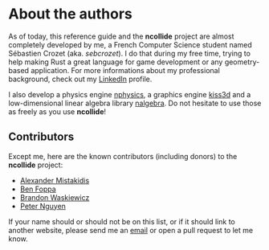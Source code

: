 # About the authors

As of today, this reference guide and the **ncollide** project are almost
completely developed by me, a French Computer Science student named Sébastien
Crozet (aka. _sebcrozet_). I do that during my free time, trying to help making
Rust a great language for game development or any geometry-based application.
For more informations about my professional background, check out my
[LinkedIn](https://www.linkedin.com/pub/s%C3%A9bastien-crozet/25/875/416/en)
profile.


I also develop a physics engine [nphysics](http://nphysics-dev.org), a
graphics engine [kiss3d](http://kiss3d.org) and a low-dimensional linear algebra
library [nalgebra](http://nalgebra.org). Do not hesitate to use those as freely
as you use **ncollide**!

## Contributors

Except me, here are the known contributors (including donors) to the
**ncollide** project:

* [Alexander Mistakidis](https://github.com/aamistak)
* [Ben Foppa](https://github.com/bfops)
* [Brandon Waskiewicz](https://github.com/brandonw)
* [Peter Nguyen](https://github.com/cacteye)

If your name should or should not be on this list, or if it should link to
another website, please send me an [email](mailto:developer@crozet.re) or open
a pull request to let me know.
